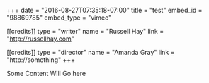 +++
date = "2016-08-27T07:35:18-07:00"
title = "test"
embed_id = "98869785"
embed_type = "vimeo"

[[credits]]
type = "writer"
name = "Russell Hay"
link = "http://russellhay.com"

[[credits]]
type = "director"
name = "Amanda Gray"
link = "http://something"
+++

Some Content Will Go here

